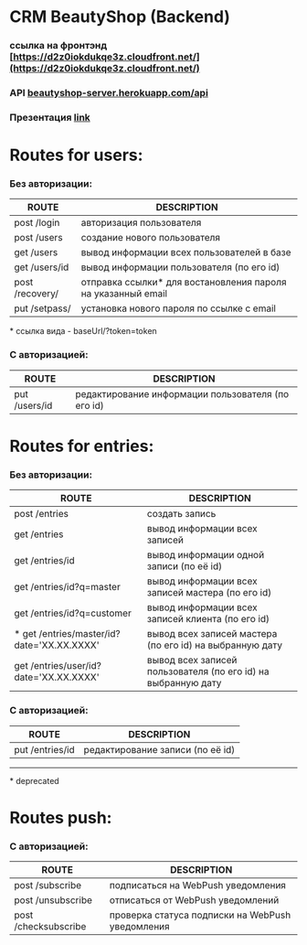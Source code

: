 # CRM BeautyShop (Backend)


### ссылка на фронтэнд  [https://d2z0iokdukqe3z.cloudfront.net/](https://d2z0iokdukqe3z.cloudfront.net/)

### API [beautyshop-server.herokuapp.com/api](http://beautyshop-server.herokuapp.com/api)

### Презентация [link](https://docs.google.com/presentation/d/1evrs7UpZOxepx1hq7074Vvzf9nr5iprIEHFn8FL57yU/)

# Routes for users:

### Без авторизации:

| ROUTE | DESCRIPTION |
| ------------ | ------------ |
| post /login | авторизация пользователя |
| post /users | создание нового пользователя |
| get /users | вывод информации всех пользователей в базе |
| get /users/id | вывод информации пользователя (по его id) |
| post /recovery/ | отправка ссылки\* для востановления пароля на указанный email |
| put /setpass/ | уcтановка нового пароля по ссылке с email |

\* ccылка вида - baseUrl/?token=token
  
### C авторизацией:

| ROUTE | DESCRIPTION |
| ------ | ------ |
| put /users/id | редактирование информации пользователя (по его id) |




# Routes for entries:
### Без авторизации:

| ROUTE | DESCRIPTION |
| ------------ | ------------ |
| post /entries | создать запись |
| get /entries | вывод информации всех записей |
| get /entries/id | вывод информации одной записи (по её id) |
| get /entries/id?q=master | вывод информации всех записей мастера (по его id) |
| get /entries/id?q=customer | вывод информации всех записей клиента (по его id) |
| \* get /entries/master/id?date='XX.XX.XXXX' | вывод всех записей мастера (по его id) на выбранную дату |
| get /entries/user/id?date='XX.XX.XXXX' | вывод всех записей пользователя (по его id) на выбранную дату |

  
###  C авторизацией:

| ROUTE | DESCRIPTION |
| ------------ | ------------ |
| put /entries/id  | редактирование записи (по её id) |


---

\* deprecated

# Routes push:
### C авторизацией:

| ROUTE | DESCRIPTION |
| ------------ | ------------ |
| post /subscribe | подписаться на WebPush уведомления |
| post /unsubscribe | отписаться от WebPush уведомлений |
| post /checksubscribe | проверка статуса подписки на WebPush уведомления |


